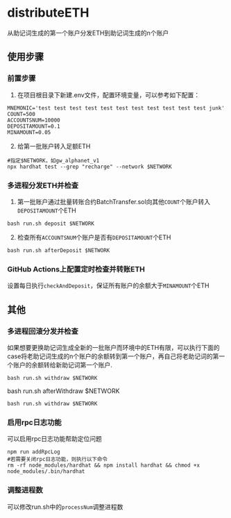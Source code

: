 # distributeETH

从助记词生成的第一个账户分发ETH到助记词生成的n个账户

## 使用步骤

### 前置步骤

1. 在项目根目录下新建.env文件，配置环境变量，可以参考如下配置：

```dotenv
MNEMONIC='test test test test test test test test test test test junk'
COUNT=500
ACCOUNTSNUM=10000
DEPOSITAMOUNT=0.1
MINAMOUNT=0.05
```

2. 给第一批账户转入足额ETH

```shell
#指定$NETWORK，如gw_alphanet_v1
npx hardhat test --grep "recharge" --network $NETWORK
```

### 多进程分发ETH并检查

1. 第一批账户通过批量转账合约BatchTransfer.sol向其他`COUNT`个账户转入`DEPOSITAMOUNT`个ETH

```shell
bash run.sh deposit $NETWORK
```

2. 检查所有`ACCOUNTSNUM`个账户是否有`DEPOSITAMOUNT`个ETH

```shell
bash run.sh afterDeposit $NETWORK
```

### GitHub Actions上配置定时检查并转账ETH

设置每日执行`checkAndDeposit`，保证所有账户的余额大于`MINAMOUNT`个ETH

## 其他

### 多进程回滚分发并检查

如果想要更换助记词生成全新的一批账户而环境中的ETH有限，可以执行下面的case将老助记词生成的n个账户的余额转到第一个账户，再自己将老助记词的第一个账户的余额转给新助记词第一个账户.

```shell
bash run.sh withdraw $NETWORK
```

bash run.sh afterWithdraw $NETWORK

```shell
bash run.sh withdraw $NETWORK
```

### 启用rpc日志功能

可以启用rpc日志功能帮助定位问题

```shell
npm run addRpcLog
#若需要关闭rpc日志功能，则执行以下命令
rm -rf node_modules/hardhat && npm install hardhat && chmod +x node_modules/.bin/hardhat
```
### 调整进程数
可以修改run.sh中的`processNum`调整进程数
